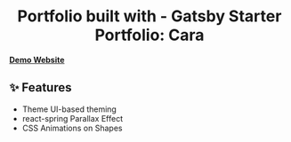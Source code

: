 
<h1 align="center">
  Portfolio built with - Gatsby Starter Portfolio: Cara
</h1>


[**Demo Website**](https://cara.lekoarts.de)

## ✨ Features

- Theme UI-based theming
- react-spring Parallax Effect
- CSS Animations on Shapes
